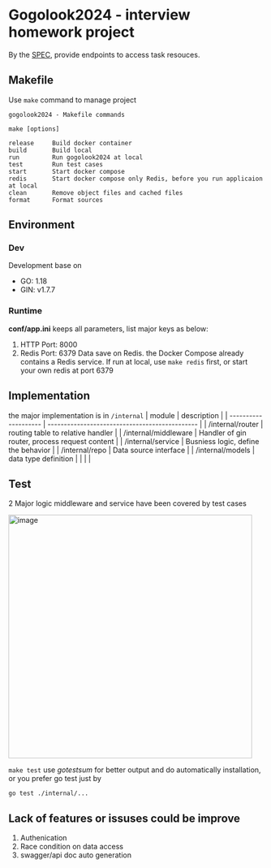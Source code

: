 # Gogolook2024 - interview homework project
By the [SPEC](./SPEC.md), provide endpoints to access task resouces. 
## Makefile
Use `make` command to manage project
```
gogolook2024 - Makefile commands

make [options]

release     Build docker container
build       Build local
run         Run gogolook2024 at local
test        Run test cases
start       Start docker compose
redis       Start docker compose only Redis, before you run applicaion at local
clean       Remove object files and cached files
format      Format sources
```
## Environment
### Dev
Development base on
- GO: 1.18
- GIN: v1.7.7
### Runtime
**conf/app.ini** keeps all parameters, list major keys as below:
1. HTTP Port: 8000
2. Redis Port: 6379
  Data save on Redis. the Docker Compose already contains a Redis service. If run at local, use `make redis` first, or start your own redis at port 6379

## Implementation
the major implementation is in `/internal`
| module               | description                                    |
| -------------------- | ---------------------------------------------- |
| /internal/router     | routing table to relative handler              |
| /internal/middleware | Handler of gin router, process request content |
| /internal/service    | Busniess logic, define the behavior            |
| /internal/repo       | Data source interface                          |
| /internal/models     | data type definition                           |
|                      |                                                |

## Test
2 Major logic middleware and service have been covered by test cases

<img width="480" alt="image" src="https://github.com/shenmengkai/gogolook2024/assets/15992122/ccf261f8-393d-4285-a557-48f09fe776ed">

`make test` use *gotestsum* for better output and do automatically installation, or you prefer go test just by
```
go test ./internal/...
```



## Lack of features or issuses could be improve
1. Authenication
2. Race condition on data access
3. swagger/api doc auto generation
